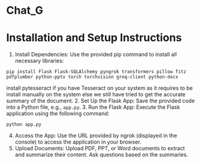 # Chat_G
# Installation and Setup Instructions
1. Install Dependencies:
Use the provided pip command to install all necessary libraries:
```
pip install Flask Flask-SQLAlchemy pyngrok transformers pillow fitz pdfplumber python-pptx torch torchvision groq-client python-docx
```
install pytesseract if you have Tesseract on your system as it requires to be install manually on the system else we still have tried to get the accurate summary of the document.
2. Set Up the Flask App:
Save the provided code into a Python file, e.g., `app.py`.
3. Run the Flask App:
Execute the Flask application using the following command:
```
python app.py
```
4. Access the App:
Use the URL provided by ngrok (displayed in the console) to access the application in your browser.
5. Upload Documents:
Upload PDF, PPT, or Word documents to extract and summarize their content. Ask questions based on the summaries.
